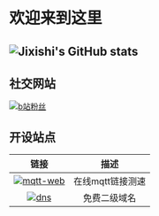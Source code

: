 # **欢迎来到这里**
![Jixishi's GitHub stats](https://github-readme-stats.vercel.app/api?username=jixishi&theme=tokyonight&show_icons=true "JiXieShi")
---
## 社交网站
[![b站粉丝][bilibili]](https://space.bilibili.com/5730067)

## 开设站点
| 链接 | 描述 |
| :----: | :----: |
| [![mqtt-web][MQTT]](http://mqtt.be6.run) | 在线mqtt链接测速 |
| [![dns][DNS]](http://dns.be6.top) | 免费二级域名 |





[MQTT]:https://img.shields.io/website?down_color=red&down_message=NO%21&label=MQTT-BE6&logo=http%3A%2F%2Fmqtt.be6.run&logoColor=pink&up_message=OK%21&url=http%3A%2F%2Fmqtt.be6.run
[bilibili]:https://img.shields.io/badge/dynamic/json?labelColor=FE7398&label=bilibili%20机械师&suffix=%20粉丝&query=%24.data.totalSubs&url=https%3A%2F%2Fapi.spencerwoo.com%2Fsubstats%2F%3Fsource%3Dbilibili%26queryKey%3D5730067&color=00bbff&longCache=true
[DNS]:https://img.shields.io/website?down_color=red&down_message=NO%21&label=DNS-BE6&logo=http%3A%2F%2Fdns.be6.top&logoColor=pink&up_message=OK%21&url=http%3A%2F%2Fdns.be6.top
